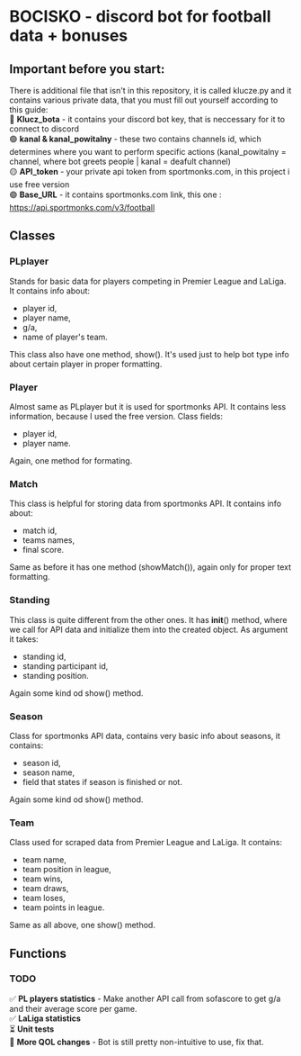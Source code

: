 # BOCISKO - discord bot for football data + bonuses

## Important before you start:
There is additional file that isn't in this repository, it is called klucze.py and it contains various private data, that you must fill out yourself according to this guide:  
🔵 **Klucz_bota** - it contains your discord bot key, that is neccessary for it to connect to discord  
🟢 **kanal & kanal_powitalny** - these two contains channels id, which determines where you want to perform specific actions (kanal_powitalny = channel, where bot greets people | kanal = deafult channel)  
🟡 **API_token** - your private api token from sportmonks.com, in this project i use free version  
🟣 **Base_URL** - it contains sportmonks.com link, this one : https://api.sportmonks.com/v3/football   

## Classes 

### PLplayer  
Stands for basic data for players competing in Premier League and LaLiga. It contains info about:  
- player id,  
- player name,  
- g/a,  
- name of player's team.  

This class also have one method, show(). It's used just to help bot type info about certain player in proper formatting.  

### Player  
Almost same as PLplayer but it is used for sportmonks API. It contains less information, because I used the free version. Class fields:  
- player id,  
- player name.  

Again, one method for formating.  

### Match  
This class is helpful for storing data from sportmonks API. It contains info about:  
- match id,  
- teams names,  
- final score.  

Same as before it has one method (showMatch()), again only for proper text formatting.  

### Standing   
This class is quite different from the other ones. It has __init__() method, where we call for API data and initialize them into the created object. As argument it takes:  
- standing id,  
- standing participant id,  
- standing position.  

Again some kind od show() method.  

### Season  
Class for sportmonks API data, contains very basic info about seasons, it contains:  
- season id,  
- season name,  
- field that states if season is finished or not.  

Again some kind od show() method.  

### Team  
Class used for scraped data from Premier League and LaLiga. It contains:  
- team name,  
- team position in league,  
- team wins,  
- team draws,  
- team loses,  
- team points in league.  

Same as all above, one show() method.

## Functions  

### TODO
✅ **PL players statistics** - Make another API call from sofascore to get g/a and their average score per game.  
✅ **LaLiga statistics**  
⏳ **Unit tests**  
📌 **More QOL changes** - Bot is still pretty non-intuitive to use, fix that.  
